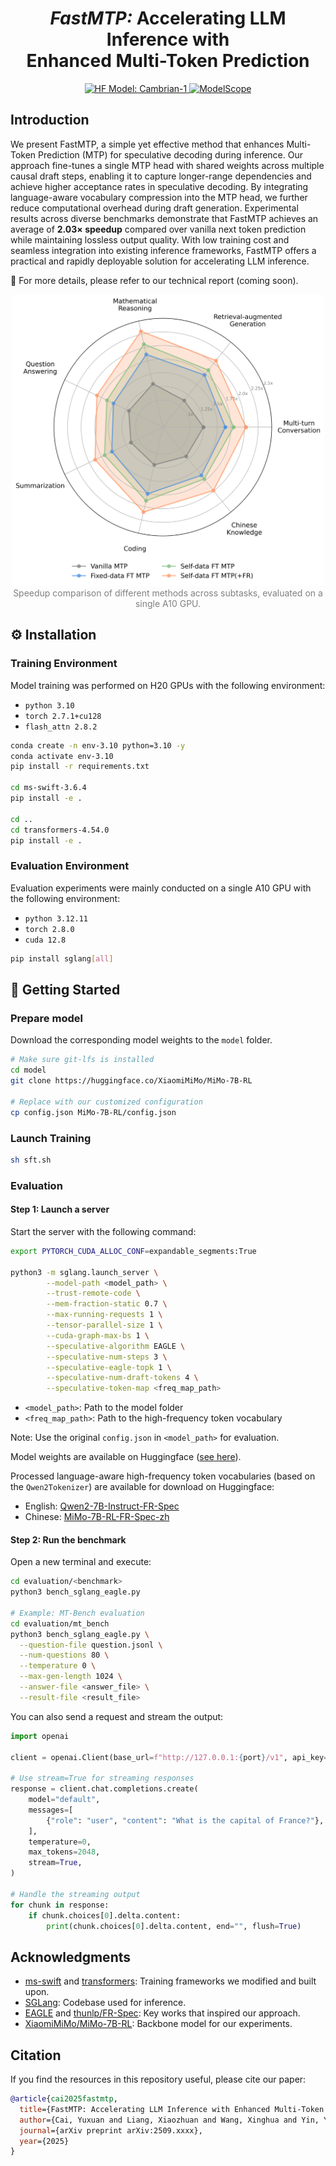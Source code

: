 
<div align="center">

# *FastMTP:* Accelerating LLM Inference with <br>Enhanced Multi-Token Prediction

<!-- <a href="https://github.com/yukiwayx/FastMTP" target="_blank">
    <img alt="arXiv" src="https://img.shields.io/badge/arXiv-1234.56789-b31b1b.svg" height="23" />
</a> -->
<a href="https://huggingface.co/TencentBAC/FastMTP" target="_blank">
    <img alt="HF Model: Cambrian-1" src="https://img.shields.io/badge/%F0%9F%A4%97%20_Huggingface-Models-ffc107?color=ffc107&logoColor=white" height="23" style="border: none;"/>
</a>
<a href="https://modelscope.cn/models/TencentBAC/FastMTP" target="_blank">
    <img alt="ModelScope" src="https://img.shields.io/badge/ModelScope-Models-634aff" height="23" style="border: none;"/>
</a>

</div>

## Introduction

We present FastMTP, a simple yet effective method that enhances Multi-Token Prediction (MTP) for speculative decoding during inference. Our approach fine-tunes a single MTP head with shared weights across multiple causal draft steps, enabling it to capture longer-range dependencies and achieve higher acceptance rates in speculative decoding. By integrating language-aware vocabulary compression into the MTP head, we further reduce computational overhead during draft generation. Experimental results across diverse benchmarks demonstrate that FastMTP achieves an average of **2.03× speedup** compared over vanilla next token prediction while maintaining lossless output quality. With low training cost and seamless integration into existing inference frameworks, FastMTP offers a practical and rapidly deployable solution for accelerating LLM inference.

<!-- 🌟 For more details, please refer to our [technical report](https://github.com/yukiwayx/FastMTP). -->

🌟 For more details, please refer to our technical report (coming soon).

<div align="center">
  <img src="assets/radar_chart.png"  width="500px">
</div>
<div align="center">
<font color="gray">Speedup comparison of different methods across subtasks, evaluated on a single A10 GPU.</font>
</div>

## ⚙️ Installation

### Training Environment

Model training was performed on H20 GPUs with the following environment:

* `python 3.10`
* `torch 2.7.1+cu128`
* `flash_attn 2.8.2`

``` bash
conda create -n env-3.10 python=3.10 -y
conda activate env-3.10
pip install -r requirements.txt

cd ms-swift-3.6.4
pip install -e .

cd ..
cd transformers-4.54.0
pip install -e .
```

### Evaluation Environment

Evaluation experiments were mainly conducted on a single A10 GPU with the following environment:

* `python 3.12.11`
* `torch 2.8.0`
* `cuda 12.8`

``` bash
pip install sglang[all]
```

## 🚀 Getting Started

### Prepare model

Download the corresponding model weights to the ```model``` folder.

``` bash
# Make sure git-lfs is installed
cd model
git clone https://huggingface.co/XiaomiMiMo/MiMo-7B-RL

# Replace with our customized configuration
cp config.json MiMo-7B-RL/config.json
```

### Launch Training

``` bash
sh sft.sh
```

### Evaluation

#### Step 1: Launch a server

Start the server with the following command:

``` bash
export PYTORCH_CUDA_ALLOC_CONF=expandable_segments:True

python3 -m sglang.launch_server \
        --model-path <model_path> \
        --trust-remote-code \
        --mem-fraction-static 0.7 \
        --max-running-requests 1 \
        --tensor-parallel-size 1 \
        --cuda-graph-max-bs 1 \
        --speculative-algorithm EAGLE \
        --speculative-num-steps 3 \
        --speculative-eagle-topk 1 \
        --speculative-num-draft-tokens 4 \
        --speculative-token-map <freq_map_path>
```

* ```<model_path>```: Path to the model folder
* ```<freq_map_path>```: Path to the high-frequency token vocabulary

Note: Use the original ```config.json``` in ```<model_path>``` for evaluation.

Model weights are available on Huggingface ([see here](https://huggingface.co/TencentBAC/FastMTP/tree/main/models)).

Processed language-aware high-frequency token vocabularies (based on the ```Qwen2Tokenizer```) are available for download on Huggingface:

* English: [Qwen2-7B-Instruct-FR-Spec](https://huggingface.co/thunlp/Qwen2-7B-Instruct-FR-Spec)
* Chinese: [MiMo-7B-RL-FR-Spec-zh](https://huggingface.co/TencentBAC/FastMTP/tree/main/fr_zh)

#### Step 2: Run the benchmark

Open a new terminal and execute:

``` bash
cd evaluation/<benchmark>
python3 bench_sglang_eagle.py

# Example: MT-Bench evaluation
cd evaluation/mt_bench
python3 bench_sglang_eagle.py \
  --question-file question.jsonl \
  --num-questions 80 \
  --temperature 0 \
  --max-gen-length 1024 \
  --answer-file <answer_file> \
  --result-file <result_file>
```

You can also send a request and stream the output:

``` python
import openai

client = openai.Client(base_url=f"http://127.0.0.1:{port}/v1", api_key="None")

# Use stream=True for streaming responses
response = client.chat.completions.create(
    model="default",
    messages=[
        {"role": "user", "content": "What is the capital of France?"},
    ],
    temperature=0,
    max_tokens=2048,
    stream=True,
)

# Handle the streaming output
for chunk in response:
    if chunk.choices[0].delta.content:
        print(chunk.choices[0].delta.content, end="", flush=True)
```

## Acknowledgments

* [ms-swift](https://github.com/modelscope/ms-swift) and [transformers](https://github.com/huggingface/transformers): Training frameworks we modified and built upon.
* [SGLang](https://github.com/sgl-project/sglang): Codebase used for inference.
* [EAGLE](https://github.com/SafeAILab/EAGLE) and [thunlp/FR-Spec](https://github.com/thunlp/FR-Spec): Key works that inspired our approach.
* [XiaomiMiMo/MiMo-7B-RL](https://huggingface.co/XiaomiMiMo/MiMo-7B-RL): Backbone model for our experiments.

## Citation

If you find the resources in this repository useful, please cite our paper:

``` bib
@article{cai2025fastmtp,
  title={FastMTP: Accelerating LLM Inference with Enhanced Multi-Token Prediction},
  author={Cai, Yuxuan and Liang, Xiaozhuan and Wang, Xinghua and Yin, Yuyang and Chen, Xi},
  journal={arXiv preprint arXiv:2509.xxxx},
  year={2025}
}
```
